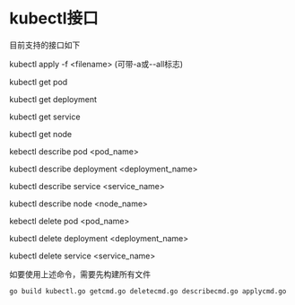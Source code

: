 # kubectl接口



目前支持的接口如下

kubectl apply -f \<filename\> (可带-a或--all标志)

kubectl get pod 

kubectl get deployment

kubectl get service

kubectl get node

kebectl describe pod \<pod_name\>

kubectl describe deployment \<deployment_name\>

kubectl describe service \<service_name\>

kubectl describe node \<node_name\>

kebectl delete pod \<pod_name\>

kubectl delete deployment \<deployment_name\>

kubectl delete service \<service_name\>



如要使用上述命令，需要先构建所有文件

```
go build kubectl.go getcmd.go deletecmd.go describecmd.go applycmd.go
```

